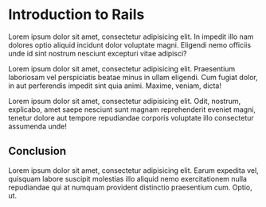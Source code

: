 # Introduction to Rails

Lorem ipsum dolor sit amet, consectetur adipisicing elit. In impedit illo nam dolores optio aliquid incidunt dolor voluptate magni. Eligendi nemo officiis unde id sint nostrum nesciunt excepturi vitae adipisci?

Lorem ipsum dolor sit amet, consectetur adipisicing elit. Praesentium laboriosam vel perspiciatis beatae minus in ullam eligendi. Cum fugiat dolor, in aut perferendis impedit sint quia animi. Maxime, veniam, dicta!

Lorem ipsum dolor sit amet, consectetur adipisicing elit. Odit, nostrum, explicabo, amet saepe nesciunt sunt magnam reprehenderit eveniet magni, tenetur dolore aut tempore repudiandae corporis voluptate illo consectetur assumenda unde!

## Conclusion

Lorem ipsum dolor sit amet, consectetur adipisicing elit. Earum expedita vel, quisquam labore suscipit molestias illo aliquid nemo exercitationem nulla repudiandae qui at numquam provident distinctio praesentium cum. Optio, ut.
